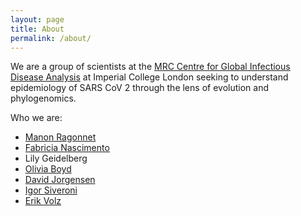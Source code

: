 ```yaml
---
layout: page
title: About
permalink: /about/
---
```


We are a group of scientists at the [MRC Centre for Global Infectious Disease Analysis](https://www.imperial.ac.uk/mrc-global-infectious-disease-analysis) at Imperial College London seeking to understand epidemiology of SARS CoV 2 through the lens of evolution and phylogenomics.

Who we are: 

- [Manon Ragonnet](https://www.imperial.ac.uk/people/manonragonnet)
- [Fabricia Nascimento](https://www.imperial.ac.uk/people/f.ferreira-do-nascimento)
- Lily Geidelberg <!-- url? --> 
- [Olivia Boyd](https://www.imperial.ac.uk/people/o.boyd)
- [David Jorgensen](https://www.imperial.ac.uk/people/david.jorgensen13)
- [Igor Siveroni](https://www.imperial.ac.uk/people/i.siveroni)
- [Erik Volz](https://www.imperial.ac.uk/people/e.volz)
